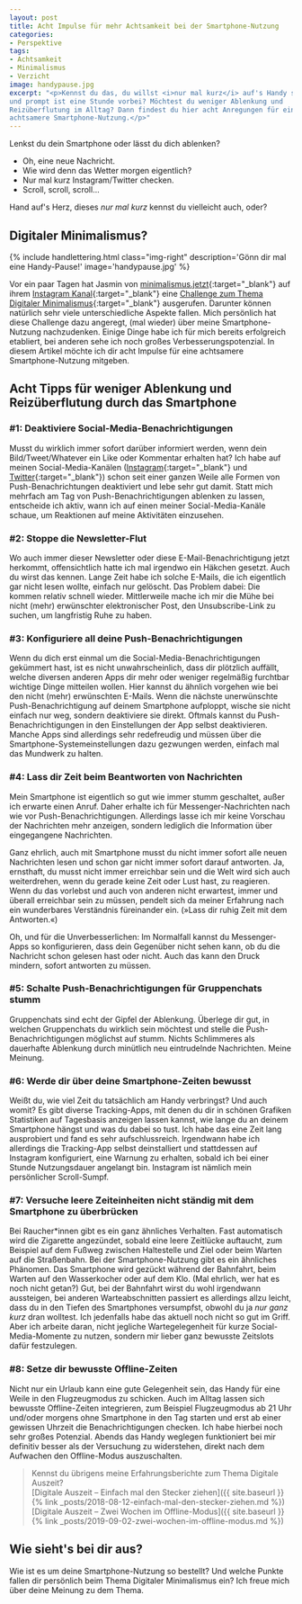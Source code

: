 ```yaml
---
layout: post
title: Acht Impulse für mehr Achtsamkeit bei der Smartphone-Nutzung
categories:
- Perspektive
tags:
- Achtsamkeit
- Minimalismus
- Verzicht
image: handypause.jpg
excerpt: "<p>Kennst du das, du willst <i>nur mal kurz</i> auf's Handy schauen
und prompt ist eine Stunde vorbei? Möchtest du weniger Ablenkung und
Reizüberflutung im Alltag? Dann findest du hier acht Anregungen für eine
achtsamere Smartphone-Nutzung.</p>"
---
```


Lenkst du dein Smartphone oder lässt du dich ablenken?

* Oh, eine neue Nachricht.
* Wie wird denn das Wetter morgen eigentlich?
* Nur mal kurz Instagram/Twitter checken.
* Scroll, scroll, scroll...

Hand auf's Herz, dieses *nur mal kurz* kennst du vielleicht auch, oder?

## Digitaler Minimalismus?

{% include handlettering.html
  class="img-right"
  description='Gönn dir mal eine Handy-Pause!'
  image='handypause.jpg'
%}


Vor ein paar Tagen hat Jasmin von [minimalismus.jetzt](http://minimalismus.jetzt/){:target="\_blank"}
auf ihrem [Instagram Kanal](https://www.instagram.com/minimalismusjetzt/){:target="\_blank"}
eine [Challenge zum Thema Digitaler Minimalismus](https://www.instagram.com/p/CEoHlrliwWc/){:target="\_blank"}
ausgerufen. Darunter können natürlich sehr viele unterschiedliche Aspekte
fallen. Mich persönlich hat diese Challenge dazu angeregt, (mal wieder) über
meine Smartphone-Nutzung nachzudenken. Einige Dinge habe ich für mich bereits
erfolgreich etabliert, bei anderen sehe ich noch großes Verbesserungspotenzial.
In diesem Artikel möchte ich dir acht Impulse für eine achtsamere
Smartphone-Nutzung mitgeben.

## Acht Tipps für weniger Ablenkung und Reizüberflutung durch das Smartphone

### #1: Deaktiviere Social-Media-Benachrichtigungen

Musst du wirklich immer sofort darüber informiert werden, wenn dein
Bild/Tweet/Whatever ein Like oder Kommentar erhalten hat? Ich habe auf meinen
Social-Media-Kanälen ([Instagram](https://www.instagram.com/fraulyoner/){:target="\_blank"} und [Twitter](https://twitter.com/FrauLyoner){:target="\_blank"}) schon seit einer
ganzen Weile alle Formen von Push-Benachrichtungen deaktiviert und lebe sehr gut
damit. Statt mich mehrfach am Tag von Push-Benachrichtigungen ablenken zu
lassen, entscheide ich aktiv, wann ich auf einen meiner Social-Media-Kanäle
schaue, um Reaktionen auf meine Aktivitäten einzusehen.

### #2: Stoppe die Newsletter-Flut

Wo auch immer dieser Newsletter oder diese E-Mail-Benachrichtigung jetzt
herkommt, offensichtlich hatte ich mal irgendwo ein Häkchen gesetzt. Auch du
wirst das kennen. Lange Zeit habe ich solche E-Mails, die ich eigentlich gar
nicht lesen wollte, einfach nur gelöscht. Das Problem dabei: Die kommen relativ
schnell wieder. Mittlerweile mache ich mir die Mühe bei nicht (mehr) erwünschter
elektronischer Post, den Unsubscribe-Link zu suchen, um langfristig Ruhe zu
haben.

### #3: Konfiguriere all deine Push-Benachrichtigungen

Wenn du dich erst einmal um die Social-Media-Benachrichtigungen gekümmert
hast, ist es nicht unwahrscheinlich, dass dir plötzlich auffällt, welche
diversen anderen Apps dir mehr oder weniger regelmäßig furchtbar wichtige Dinge
mitteilen wollen. Hier kannst du ähnlich vorgehen wie bei den nicht (mehr)
erwünschten E-Mails. Wenn die nächste unerwünschte Push-Benachrichtigung auf
deinem Smartphone aufploppt, wische sie nicht einfach nur weg, sondern
deaktiviere sie direkt. Oftmals kannst du Push-Benachrichtigungen in den
Einstellungen der App selbst deaktivieren. Manche Apps sind allerdings sehr
redefreudig und müssen über die Smartphone-Systemeinstellungen dazu gezwungen
werden, einfach mal das Mundwerk zu halten.

### #4: Lass dir Zeit beim Beantworten von Nachrichten

Mein Smartphone ist eigentlich so gut wie immer stumm geschaltet, außer ich
erwarte einen Anruf. Daher erhalte ich für Messenger-Nachrichten nach wie vor
Push-Benachrichtigungen. Allerdings lasse ich mir keine Vorschau der Nachrichten
mehr anzeigen, sondern lediglich die Information über eingegangene Nachrichten.

Ganz ehrlich, auch mit Smartphone musst du nicht immer sofort alle neuen
Nachrichten lesen und schon gar nicht immer sofort darauf antworten. Ja,
ernsthaft, du musst nicht immer erreichbar sein und die Welt wird sich auch
weiterdrehen, wenn du gerade keine Zeit oder Lust hast, zu reagieren. Wenn du
das vorlebst und auch von anderen nicht erwartest, immer und überall erreichbar
sein zu müssen, pendelt sich da meiner Erfahrung nach ein wunderbares
Verständnis füreinander ein. (»Lass dir ruhig Zeit mit dem Antworten.«)

Oh, und für die Unverbesserlichen: Im Normalfall kannst du Messenger-Apps so
konfigurieren, dass dein Gegenüber nicht sehen kann, ob du die Nachricht schon
gelesen hast oder nicht. Auch das kann den Druck mindern, sofort antworten zu
müssen.

### #5: Schalte Push-Benachrichtigungen für Gruppenchats stumm

Gruppenchats sind echt der Gipfel der Ablenkung. Überlege dir gut, in welchen
Gruppenchats du wirklich sein möchtest und stelle die Push-Benachrichtigungen
möglichst auf stumm. Nichts Schlimmeres als dauerhafte Ablenkung durch minütlich
neu eintrudelnde Nachrichten. Meine Meinung.

### #6: Werde dir über deine Smartphone-Zeiten bewusst

Weißt du, wie viel Zeit du tatsächlich am Handy verbringst? Und auch womit? Es
gibt diverse Tracking-Apps, mit denen du dir in schönen Grafiken Statistiken auf
Tagesbasis anzeigen lassen kannst, wie lange du an deinem Smartphone hängst und
was du dabei so tust. Ich habe das eine Zeit lang ausprobiert und fand es sehr
aufschlussreich. Irgendwann habe ich allerdings die Tracking-App selbst
deinstalliert und stattdessen auf Instagram konfiguriert, eine Warnung zu
erhalten, sobald ich bei einer Stunde Nutzungsdauer angelangt bin. Instagram ist
nämlich mein persönlicher Scroll-Sumpf.

### #7: Versuche leere Zeiteinheiten nicht ständig mit dem Smartphone zu überbrücken

Bei Raucher\*innen gibt es ein ganz ähnliches Verhalten. Fast automatisch wird
die Zigarette angezündet, sobald eine leere Zeitlücke auftaucht, zum Beispiel
auf dem Fußweg zwischen Haltestelle und Ziel oder beim Warten auf die
Straßenbahn. Bei der Smartphone-Nutzung gibt es ein ähnliches Phänomen. Das
Smartphone wird gezückt während der Bahnfahrt, beim Warten auf den Wasserkocher
oder auf dem Klo. (Mal ehrlich, wer hat es noch nicht getan?) Gut, bei der
Bahnfahrt wirst du wohl irgendwann aussteigen, bei anderen Warteabschnitten
passiert es allerdings allzu leicht, dass du in den Tiefen des Smartphones
versumpfst, obwohl du ja *nur ganz kurz* dran wolltest. Ich jedenfalls habe das
aktuell noch nicht so gut im Griff. Aber ich arbeite daran, nicht jegliche
Wartegelegenheit für kurze Social-Media-Momente zu nutzen, sondern mir lieber
ganz bewusste Zeitslots dafür festzulegen.

### #8: Setze dir bewusste Offline-Zeiten

Nicht nur ein Urlaub kann eine gute Gelegenheit sein, das Handy für eine Weile
in den Flugzeugmodus zu schicken. Auch im Alltag lassen sich bewusste
Offline-Zeiten integrieren, zum Beispiel Flugzeugmodus ab 21 Uhr und/oder
morgens ohne Smartphone in den Tag starten und erst ab einer gewissen Uhrzeit
die Benachrichtigungen checken. Ich habe hierbei noch sehr großes Potenzial.
Abends das Handy weglegen funktioniert bei mir definitiv besser als der
Versuchung zu widerstehen, direkt nach dem Aufwachen den Offline-Modus
auszuschalten.

> Kennst du übrigens meine Erfahrungsberichte zum Thema Digitale Auszeit?<br/>
> [Digitale Auszeit – Einfach mal den Stecker ziehen]({{ site.baseurl }}{% link _posts/2018-08-12-einfach-mal-den-stecker-ziehen.md %})<br/>
> [Digitale Auszeit – Zwei Wochen im Offline-Modus]({{ site.baseurl }}{% link _posts/2019-09-02-zwei-wochen-im-offline-modus.md %})

## Wie sieht's bei dir aus?

Wie ist es um deine Smartphone-Nutzung so bestellt? Und welche Punkte fallen dir
persönlich beim Thema Digitaler Minimalismus ein? Ich freue mich über deine
Meinung zu dem Thema.
